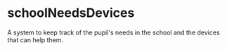 # schoolNeedsDevices
A system to keep track of the pupil's needs in the school and the devices that can help them.
